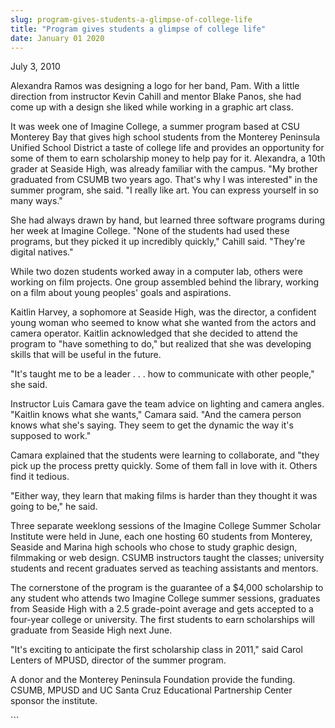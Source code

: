 ```yaml
---
slug: program-gives-students-a-glimpse-of-college-life
title: "Program gives students a glimpse of college life"
date: January 01 2020
---
```


 
<p>July 3, 2010</p>
<p>
  Alexandra Ramos was designing a logo for her band, Pam. With a little
  direction from instructor Kevin Cahill and mentor Blake Panos, she had come up
  with a design she liked while working in a graphic art class.
</p>
<p>
  It was week one of Imagine College, a summer program based at CSU Monterey Bay
  that gives high school students from the Monterey Peninsula Unified School
  District a taste of college life and provides an opportunity for some of them
  to earn scholarship money to help pay for it. Alexandra, a 10th grader at
  Seaside High, was already familiar with the campus. "My brother graduated from
  CSUMB two years ago. That's why I was interested" in the summer program, she
  said. "I really like art. You can express yourself in so many ways."
</p>
<p>
  She had always drawn by hand, but learned three software programs during her
  week at Imagine College. "None of the students had used these programs, but
  they picked it up incredibly quickly," Cahill said. "They're digital natives."
</p>
<p>
  While two dozen students worked away in a computer lab, others were working on
  film projects. One group assembled behind the library, working on a film about
  young peoples' goals and aspirations.
</p>
<p>
  Kaitlin Harvey, a sophomore at Seaside High, was the director, a confident
  young woman who seemed to know what she wanted from the actors and camera
  operator. Kaitlin acknowledged that she decided to attend the program to "have
  something to do," but realized that she was developing skills that will be
  useful in the future.
</p>
<p>
  "It's taught me to be a leader . . . how to communicate with other people,"
  she said.
</p>
<p>
  Instructor Luis Camara gave the team advice on lighting and camera angles.
  "Kaitlin knows what she wants," Camara said. "And the camera person knows what
  she's saying. They seem to get the dynamic the way it's supposed to work."
</p>
<p>
  Camara explained that the students were learning to collaborate, and "they
  pick up the process pretty quickly. Some of them fall in love with it. Others
  find it tedious.
</p>
<p>
  "Either way, they learn that making films is harder than they thought it was
  going to be," he said.
</p>
<p>
  Three separate weeklong sessions of the Imagine College Summer Scholar
  Institute were held in June, each one hosting 60 students from Monterey,
  Seaside and Marina high schools who chose to study graphic design, filmmaking
  or web design. CSUMB instructors taught the classes; university students and
  recent graduates served as teaching assistants and mentors.
</p>
<p>
  The cornerstone of the program is the guarantee of a $4,000 scholarship to any
  student who attends two Imagine College summer sessions, graduates from
  Seaside High with a 2.5 grade-point average and gets accepted to a four-year
  college or university. The first students to earn scholarships will graduate
  from Seaside High next June.
</p>
<p>
  "It's exciting to anticipate the first scholarship class in 2011," said Carol
  Lenters of MPUSD, director of the summer program.
</p>
<p>
  A donor and the Monterey Peninsula Foundation provide the funding. CSUMB,
  MPUSD and UC Santa Cruz Educational Partnership Center sponsor the institute.
</p>
<p></p>
<p></p>
<p></p>
<p></p>
<p></p>
```
